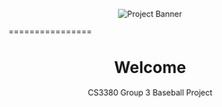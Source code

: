 <p align="center">
	<img src="http://i.imgur.com/c1kTRkg.png" alt="Project Banner"/>
</p>
================
<h1 align = "center">
	Welcome
</h1>

<p align="center">
	CS3380 Group 3 Baseball Project 
</p>

